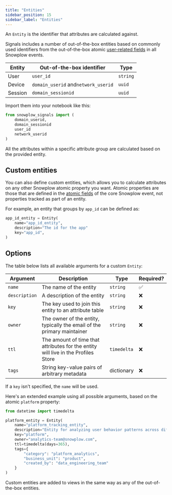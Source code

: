 ```yaml
---
title: "Entities"
sidebar_position: 15
sidebar_label: "Entities"
---
```


An `Entity` is the identifier that attributes are calculated against.

Signals includes a number of out-of-the-box entities based on commonly used identifiers from the out-of-the-box atomic [user-related fields](/docs/fundamentals/canonical-event/index.md#user-related-fields) in all Snowplow events.

| Entity  | Out-of-the-box identifier           | Type     |
| ------- | ----------------------------------- | -------- |
| User    | `user_id`                           | `string` |
| Device  | `domain_userid` and`network_userid` | `uuid`   |
| Session | `domain_sessionid`                  | `uuid`   |

Import them into your notebook like this:

```python
from snowplow_signals import (
    domain_userid,
    domain_sessionid
    user_id
    network_userid
)
```

All the attributes within a specific attribute group are calculated based on the provided entity.

## Custom entities

You can also define custom entities, which allows you to calculate attributes on any other Snowplow atomic property you want. Atomic properties are those that are defined in the [atomic fields](/docs/fundamentals/canonical-event/index.md#atomic-fields) of the core Snowplow event, not properties tracked as part of an entity.

For example, an entity that groups by `app_id` can be defined as:

```python
app_id_entity = Entity(
    name="app_id_entity",
    description="The id for the app"
    key="app_id",
)
```

## Options

The table below lists all available arguments for a custom `Entity`:

| Argument      | Description                                                                       | Type        | Required? |
| ------------- | --------------------------------------------------------------------------------- | ----------- | --------- |
| `name`        | The name of the entity                                                            | `string`    | ✅         |
| `description` | A description of the entity                                                       | `string`    | ❌         |
| `key`         | The key used to join this entity to an attribute table                            | `string`    | ❌         |
| `owner`       | The owner of the entity, typically the email of the primary maintainer            | `string`    | ❌         |
| `ttl`         | The amount of time that attributes for the entity will live in the Profiles Store | `timedelta` | ❌         |
| `tags`        | String key-value pairs of arbitrary metadata                                      | dictionary  | ❌         |

If a `key` isn't specified, the `name` will be used.

Here's an extended example using all possible arguments, based on the atomic `platform` property:

```python
from datetime import timedelta

platform_entity = Entity(
    name="platform_tracking_entity",
    description="Entity for analyzing user behavior patterns across different platforms (web, mobile, server-side) to understand cross-platform engagement and optimize user experience",
    key="platform",
    owner="analytics-team@snowplow.com",
    ttl=timedelta(days=365),
    tags={
        "category": "platform_analytics",
        "business_unit": "product",
        "created_by": "data_engineering_team"
    }
)
```

Custom entities are added to views in the same way as any of the out-of-the-box entities.
